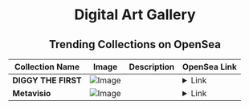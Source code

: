 <div align="center">

# Digital Art Gallery

## Trending Collections on OpenSea

| Collection Name                       | Image                                                                                     | Description                       | OpenSea Link                                                                                          |
|---------------------------------------|-------------------------------------------------------------------------------------------|-----------------------------------|--------------------------------------------------------------------------------------------------------|
| **DIGGY THE FIRST** | ![Image](https://i.seadn.io/s/raw/files/704bada85da0d6a28f0d5a0090541ed1.png?w=500&auto=format?w=200&auto=format) |  | <details><summary>Link</summary>[DIGGY THE FIRST](https://opensea.io/collection/diggy-the-first)</details> |
| **Metavisio** | ![Image](https://i.seadn.io/s/raw/files/b3e45aa63aaeecfe79a914e139ab7351.png?w=500&auto=format?w=200&auto=format) |  | <details><summary>Link</summary>[Metavisio](https://opensea.io/collection/metavisio-7)</details> |

</div>